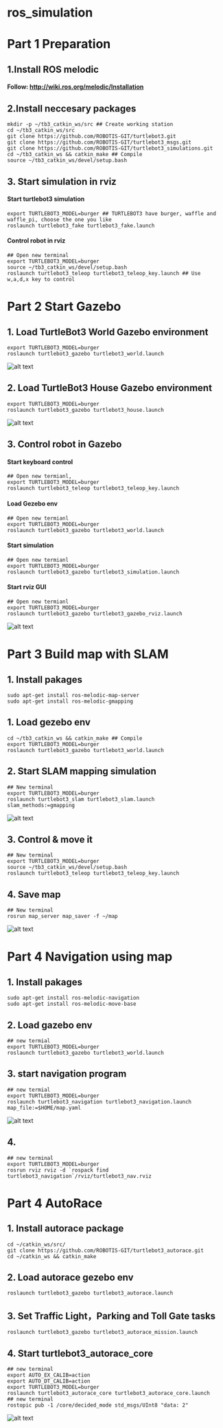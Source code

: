 # ros_simulation
#
# Part 1 Preparation
## 1.Install ROS melodic
#### Follow: http://wiki.ros.org/melodic/Installation

## 2.Install neccesary packages
```
mkdir -p ~/tb3_catkin_ws/src ## Create working station
cd ~/tb3_catkin_ws/src
git clone https://github.com/ROBOTIS-GIT/turtlebot3.git
git clone https://github.com/ROBOTIS-GIT/turtlebot3_msgs.git
git clone https://github.com/ROBOTIS-GIT/turtlebot3_simulations.git
cd ~/tb3_catkin_ws && catkin_make ## Compile
source ~/tb3_catkin_ws/devel/setup.bash
```

## 3. Start simulation in rviz
#### Start turtlebot3 simulation
```
export TURTLEBOT3_MODEL=burger ## TURTLEBOT3 have burger, waffle and waffle_pi, choose the one you like
roslaunch turtlebot3_fake turtlebot3_fake.launch
```
#### Control robot in rviz
```
## Open new terminal
export TURTLEBOT3_MODEL=burger 
source ~/tb3_catkin_ws/devel/setup.bash
roslaunch turtlebot3_teleop turtlebot3_teleop_key.launch ## Use w,a,d,x key to control
```
#
# Part 2 Start Gazebo
## 1. Load TurtleBot3 World Gazebo environment
```
export TURTLEBOT3_MODEL=burger  
roslaunch turtlebot3_gazebo turtlebot3_world.launch
```
![alt text](http://images.ncnynl.com/ros/2017/turtlebot3_world_bugger.png)
## 2. Load TurtleBot3 House Gazebo environment
```
export TURTLEBOT3_MODEL=burger
roslaunch turtlebot3_gazebo turtlebot3_house.launch
```
![alt text](http://images.ncnynl.com/ros/2019/turtlebot3_house.png)
## 3. Control robot in Gazebo

#### Start keyboard control
```
## Open new termianl, 
export TURTLEBOT3_MODEL=burger 
roslaunch turtlebot3_teleop turtlebot3_teleop_key.launch
```
#### Load Gezebo env
```
## Open new termianl
export TURTLEBOT3_MODEL=burger  
roslaunch turtlebot3_gazebo turtlebot3_world.launch
```
#### Start simulation
```
## Open new termianl
export TURTLEBOT3_MODEL=burger 
roslaunch turtlebot3_gazebo turtlebot3_simulation.launch
```
#### Start rviz GUI
``` 
## Open new termianl
export TURTLEBOT3_MODEL=burger
roslaunch turtlebot3_gazebo turtlebot3_gazebo_rviz.launch
```
![alt text](http://images.ncnynl.com/ros/2017/turtlebot3_gazebo_rviz.png)
#
# Part 3 Build map with SLAM
## 1. Install pakages
```
sudo apt-get install ros-melodic-map-server
sudo apt-get install ros-melodic-gmapping
```
## 1. Load gezebo env
```
cd ~/tb3_catkin_ws && catkin_make ## Compile
export TURTLEBOT3_MODEL=burger
roslaunch turtlebot3_gazebo turtlebot3_world.launch
```
## 2. Start SLAM mapping simulation
```
## New terminal
export TURTLEBOT3_MODEL=burger
roslaunch turtlebot3_slam turtlebot3_slam.launch slam_methods:=gmapping
```
![alt text](http://images.ncnynl.com/ros/2019/turtlebot3_virtual_slam.png)
## 3. Control & move it
```
## New terminal
export TURTLEBOT3_MODEL=burger
source ~/tb3_catkin_ws/devel/setup.bash
roslaunch turtlebot3_teleop turtlebot3_teleop_key.launch
```
## 4. Save map
```
## New terminal
rosrun map_server map_saver -f ~/map
```
![alt text](http://images.ncnynl.com/ros/2019/turtlebot3_virtual_slam_map.png)

#
# Part 4 Navigation using map
## 1. Install pakages
```
sudo apt-get install ros-melodic-navigation
sudo apt-get install ros-melodic-move-base
```
## 2. Load gazebo env
```
## new termial
export TURTLEBOT3_MODEL=burger
roslaunch turtlebot3_gazebo turtlebot3_world.launch
```
## 3. start navigation program
```
## new termial
export TURTLEBOT3_MODEL=burger
roslaunch turtlebot3_navigation turtlebot3_navigation.launch map_file:=$HOME/map.yaml
```
![alt text](http://images.ncnynl.com/ros/2019/turtlebot3_virtual_navigation.png)

## 4.
```
## new terminal
export TURTLEBOT3_MODEL=burger
rosrun rviz rviz -d `rospack find turtlebot3_navigation`/rviz/turtlebot3_nav.rviz
```

#
# Part 4 AutoRace 
## 1. Install autorace package
```
cd ~/catkin_ws/src/
git clone https://github.com/ROBOTIS-GIT/turtlebot3_autorace.git
cd ~/catkin_ws && catkin_make
```
## 2. Load autorace gezebo env
```
roslaunch turtlebot3_gazebo turtlebot3_autorace.launch
```
## 3. Set Traffic Light，Parking and Toll Gate tasks
```
roslaunch turtlebot3_gazebo turtlebot3_autorace_mission.launch
```
## 4. Start turtlebot3_autorace_core
```
## new terminal
export AUTO_EX_CALIB=action
export AUTO_DT_CALIB=action
export TURTLEBOT3_MODEL=burger
roslaunch turtlebot3_autorace_core turtlebot3_autorace_core.launch
## new terminal
rostopic pub -1 /core/decided_mode std_msgs/UInt8 "data: 2"
```
![alt text](http://images.ncnynl.com/ros/2019/turtlebot3_autorace_map_mission.png)
``````
``````
``````
``````
``````
``````

